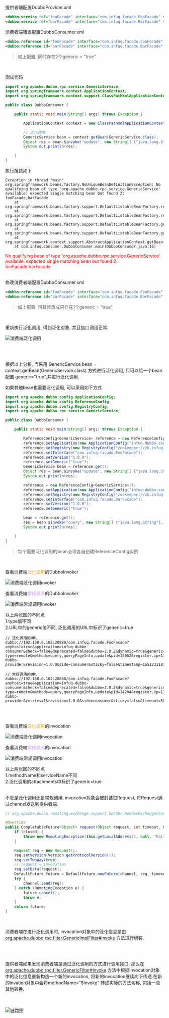 
<br>
<br>
<br>


提供者端配置DubboProvider.xml
```xml
<dubbo:service ref="fooFacade" interface="com.infuq.facade.FooFacade" version="1.0.0"/>
<dubbo:service ref="barFacade" interface="com.infuq.facade.BarFacade" version="1.0.0"/>
```

消费者端错误配置DubboConsumer.xml
```xml
<dubbo:reference id="fooFacade" interface="com.infuq.facade.FooFacade" version="1.0.0" check="false" timeout="5000" retries="1" generic="true"/>
<dubbo:reference id="barFacade" interface="com.infuq.facade.BarFacade" version="1.0.0" check="false" timeout="5000" retries="1" generic="true"/>
```

> 如上配置, 同时存在2个generic = "true"

<br>

测试代码

```java
import org.apache.dubbo.rpc.service.GenericService;
import org.springframework.context.ApplicationContext;
import org.springframework.context.support.ClassPathXmlApplicationContext;

public class DubboConsumer {

    public static void main(String[] args) throws Exception {

        ApplicationContext context = new ClassPathXmlApplicationContext("DubboConsumer.xml");

        // 泛化调用
        GenericService bean = context.getBean(GenericService.class);
        Object res = bean.$invoke("update", new String[] {"java.lang.String"}, new Object[] {"hangzhou"});
        System.out.println(res);

    }
}
```

执行报错如下
```text
Exception in thread "main" org.springframework.beans.factory.NoUniqueBeanDefinitionException: No qualifying bean of type 'org.apache.dubbo.rpc.service.GenericService' available: expected single matching bean but found 2: fooFacade,barFacade
	at org.springframework.beans.factory.support.DefaultListableBeanFactory.resolveNamedBean(DefaultListableBeanFactory.java:1271)
	at org.springframework.beans.factory.support.DefaultListableBeanFactory.resolveBean(DefaultListableBeanFactory.java:494)
	at org.springframework.beans.factory.support.DefaultListableBeanFactory.getBean(DefaultListableBeanFactory.java:349)
	at org.springframework.beans.factory.support.DefaultListableBeanFactory.getBean(DefaultListableBeanFactory.java:342)
	at org.springframework.context.support.AbstractApplicationContext.getBean(AbstractApplicationContext.java:1172)
	at com.infuq.consumer.DubboConsumer.main(DubboConsumer.java:16)
```

<font style="color:red">
No qualifying bean of type 'org.apache.dubbo.rpc.service.GenericService' available: expected single matching bean but found 2: 
fooFacade,barFacade</font>

<br>
<br>


修改消费者端配置DubboConsumer.xml
```xml
<dubbo:reference id="fooFacade" interface="com.infuq.facade.FooFacade" version="1.0.0" check="false" timeout="5000" retries="1" generic="true"/>
<dubbo:reference id="barFacade" interface="com.infuq.facade.BarFacade" version="1.0.0" check="false" timeout="5000" retries="1"/>
```
> 如上配置, 将其修改成只存在1个generic = "true"

<br>

重新执行泛化调用, 得到泛化对象. 并且接口调用正常.

![消费端泛化调用](./images/2022-4-29/消费端泛化调用.png)

<br>
<br>

根据以上分析, 当采用 GenericService bean = context.getBean(GenericService.class) 方式进行泛化调用, 只可以给一个bean配置 generic="true",并进行泛化调用.

如果其他bean也需要泛化调用, 可以采用如下方式

```java
import org.apache.dubbo.config.ApplicationConfig;
import org.apache.dubbo.config.ReferenceConfig;
import org.apache.dubbo.config.RegistryConfig;
import org.apache.dubbo.rpc.service.GenericService;

public class DubboConsumer {

    public static void main(String[] args) throws Exception {

        ReferenceConfig<GenericService> reference = new ReferenceConfig<GenericService>();
        reference.setApplication(new ApplicationConfig("infuq-dubbo-consumer"));
        reference.setRegistry(new RegistryConfig("zookeeper://zk.infuq.com:2181"));
        reference.setInterface("com.infuq.facade.FooFacade");
        reference.setVersion("1.0.0");
        reference.setGeneric("true");
        GenericService bean = reference.get();
        Object res = bean.$invoke("update", new String[] {"java.lang.String"}, new Object[] {"hangzhou"});
        System.out.println(res);

        reference = new ReferenceConfig<GenericService>();
        reference.setApplication(new ApplicationConfig("infuq-dubbo-consumer"));
        reference.setRegistry(new RegistryConfig("zookeeper://zk.infuq.com:2181"));
        reference.setInterface("com.infuq.facade.BarFacade");
        reference.setVersion("1.0.0");
        reference.setGeneric("true");

        bean = reference.get();
        res = bean.$invoke("query", new String[] {"java.lang.String"}, new Object[] {"chengdu"});
        System.out.println(res);

    }
}

```

> 每个需要泛化调用的bean必须各自创建ReferenceConfig实例


<br>

查看消费端<font style="color: orange;">泛化调用</font>的DubboInvoker

![消费端泛化调用invoker](./images/2022-4-29/消费端泛化调用invoker.png)

查看消费端<font style="color: #CC99FF;">常规调用</font>的DubboInvoker

![消费端常规调用invoker](./images/2022-4-29/消费端常规调用invoker.png)

以上两张图的不同点<br>
1.type值不同<br>
2.URL中的generic值不同, 泛化调用的URL中标识了generic=true

```text
// 泛化调用的URL
dubbo://192.168.0.102:20880/com.infuq.facade.FooFacade?anyhost=true&application=infuq-dubbo-consumer&check=false&deprecated=false&dubbo=2.0.2&dynamic=true&generic=true&interface=com.infuq.facade.FooFacade&metadata-type=remote&methods=query,queryPageInfo,update&pid=15052&register.ip=172.27.224.1&release=2.7.8&remote.application=infuq-dubbo-provider&revision=1.0.0&side=consumer&sticky=false&timestamp=1651231181767&version=1.0.0

// 常规调用的URL
dubbo://192.168.0.102:20880/com.infuq.facade.FooFacade?anyhost=true&application=infuq-dubbo-consumer&check=false&deprecated=false&dubbo=2.0.2&dynamic=true&generic=false&init=false&interface=com.infuq.facade.FooFacade&metadata-type=remote&methods=query,queryPageInfo,update&pid=14204&register.ip=172.27.224.1&release=2.7.8&remote.application=infuq-dubbo-provider&retries=1&revision=1.0.0&side=consumer&sticky=false&timeout=500000&timestamp=1651231181767&version=1.0.0

```

<br>
<br>

查看消费端<font style="color: orange;">泛化调用</font>的invocation

![消费端泛化调用invocation](./images/2022-4-29/消费端泛化调用invocation.png)

查看消费端<font style="color: #CC99FF;">常规调用</font>的invocation

![消费端常规调用invocation](./images/2022-4-29/消费端常规调用invocation.png)

以上两张图的不同点<br>
1.methodName和serviceName不同<br>
2.泛化调用的attachments中标识了generic=true
<br>
<br>

不管是泛化调用还是常规调用, invocation对象会被封装进Request, 将Request通过channel发送到提供者端.

```java
// org.apache.dubbo.remoting.exchange.support.header.HeaderExchangeChannel

@Override
public CompletableFuture<Object> request(Object request, int timeout, ExecutorService executor) throws RemotingException {
    if (closed) {
        throw new RemotingException(this.getLocalAddress(), null, "Failed to send request " + request + ", cause: The channel " + this + " is closed!");
    }

    Request req = new Request();
    req.setVersion(Version.getProtocolVersion());
    req.setTwoWay(true);
    // request = invocation
    req.setData(request);
    DefaultFuture future = DefaultFuture.newFuture(channel, req, timeout, executor);
    try {
        channel.send(req);
    } catch (RemotingException e) {
        future.cancel();
        throw e;
    }
    return future;
}

```







<br>

消费者端在进行泛化调用时, invocation对象中的泛化信息是由
[org.apache.dubbo.rpc.filter.GenericImplFilter#invoke](https://github.com/infuq/dubbo-v2.7.3/blob/main/dubbo-rpc/dubbo-rpc-api/src/main/java/org/apache/dubbo/rpc/filter/GenericImplFilter.java)
方法进行组装.


<br>
<br>

提供者端如果发现消费者端是通过泛化调用的方式进行调用接口, 那么在
[org.apache.dubbo.rpc.filter.GenericFilter#invoke](https://github.com/infuq/dubbo-v2.7.3/blob/main/dubbo-rpc/dubbo-rpc-api/src/main/java/org/apache/dubbo/rpc/filter/GenericFilter.java)
方法中根据invocation对象中的泛化信息重新构造一个新的invocation, 将新的invocation继续向下传递.在新的invation对象中会将methodName="$invoke" 转成实际的方法名称, 包括一些其他转换.
<br>
<br>
<br>


![链路图](./images/2022-4-29/链路图.png)


